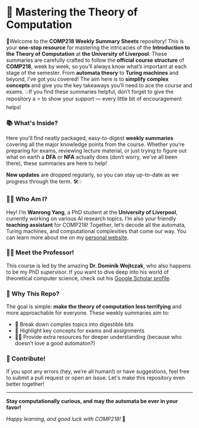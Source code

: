 # 🤖 Mastering the Theory of Computation 

🎉Welcome to the **COMP218 Weekly Summary Sheets** repository! This is your **one-stop resource** for mastering the intricacies of the **Introduction to the Theory of Computation** at **the University of Liverpool**. These summaries are carefully crafted to follow the **official course structure** of **COMP218**, week by week, so you’ll always know what’s important at each stage of the semester. From **automata theory** to **Turing machines** and beyond, I’ve got you covered! The aim here is to **simplify complex concepts** and give you the key takeaways you’ll need to ace the course and exams. 💡If you find these summaries helpful, don’t forget to give the repository a ⭐️ to show your support — every little bit of encouragement helps!

### 📚 What's Inside?

Here you'll find neatly packaged, easy-to-digest **weekly summaries** covering all the major knowledge points from the course. Whether you’re preparing for exams, reviewing lecture material, or just trying to figure out what on earth a **DFA** or **NFA** actually does (don’t worry, we’ve all been there), these summaries are here to help!

**New updates** are dropped regularly, so you can stay up-to-date as we progress through the term. 🛠️💡

### 👩‍🏫 Who Am I?

Hey! I’m **Wanrong Yang**, a PhD student at the **University of Liverpool**, currently working on various AI research topics. I’m also your friendly **teaching assistant** for COMP218! Together, let’s decode all the automata, Turing machines, and computational complexities that come our way. You can learn more about me on my [personal website](https://wanrongyang.github.io/).

### 👨‍🔬 Meet the Professor!

This course is led by the amazing **Dr. Dominik Wojtczak**, who also happens to be my PhD supervisor. If you want to dive deep into his world of theoretical computer science, check out his [Google Scholar profile](https://scholar.google.com/citations?user=-HObEAYAAAAJ&hl=en&oi=ao). 

### 🚀 Why This Repo?

The goal is simple: **make the theory of computation less terrifying** and more approachable for everyone. These weekly summaries aim to:
- 🧠 Break down complex topics into digestible bits
- 🔑 Highlight key concepts for exams and assignments
- 👨‍💻 Provide extra resources for deeper understanding (because who doesn’t love a good automaton?)

### 📝 Contribute!

If you spot any errors (hey, we’re all human!) or have suggestions, feel free to submit a pull request or open an issue. Let's make this repository even better together!

---

**Stay computationally curious, and may the automata be ever in your favor!**

*Happy learning, and good luck with COMP218!* 🎉
